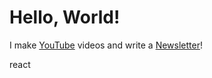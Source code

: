 # Hello, World!

I make [YouTube](https://youtube.com/@fabianfrankwerner) videos and write a [Newsletter](https://fabianfrankwerner.com/newsletter)!

react

